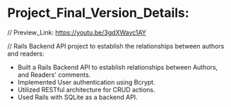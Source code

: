 # Project_Final_Version_Details:

// Preview_Link: https://youtu.be/3gdXWavc1AY

// Rails Backend API project to establish the relationships between authors and readers:

+ Built a Rails Backend API to establish relationships between Authors, and Readers' comments.
+ Implemented User authentication using Bcrypt.
+ Utilized RESTful architecture for CRUD actions.
+ Used Rails with SQLite as a backend API.
